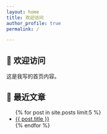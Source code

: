 ```yaml
---
layout: home
title: 欢迎访问
author_profile: true
permalink: /

---
```


<h2>👋 欢迎访问</h2>
<p>这是我写的首页内容。</p>

<h2>📰 最近文章</h2>
<ul>
  {% for post in site.posts limit:5 %}
    <li><a href="{{ post.url | relative_url }}">{{ post.title }}</a></li>
  {% endfor %}
</ul>

